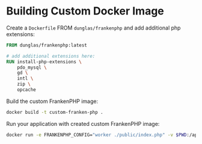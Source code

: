 # Building Custom Docker Image

Create a `Dockerfile` FROM `dunglas/frankenphp` and add additional php extensions:

```dockerfile
FROM dunglas/frankenphp:latest

# add additional extensions here:
RUN install-php-extensions \
    pdo_mysql \
    gd \
    intl \
    zip \
    opcache
```

Build the custom FrankenPHP image:

```bash
docker build -t custom-franken-php .
```

Run your application with created custom FrankenPHP image:

```bash
docker run -e FRANKENPHP_CONFIG="worker ./public/index.php" -v $PWD:/app -p 80:80 -p 443:443 custom-franken-php
```
